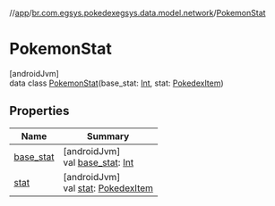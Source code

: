 //[app](../../../index.md)/[br.com.egsys.pokedexegsys.data.model.network](../index.md)/[PokemonStat](index.md)

# PokemonStat

[androidJvm]\
data class [PokemonStat](index.md)(base_stat: [Int](https://kotlinlang.org/api/latest/jvm/stdlib/kotlin/-int/index.html), stat: [PokedexItem](../-pokedex-item/index.md))

## Properties

| Name | Summary |
|---|---|
| [base_stat](base_stat.md) | [androidJvm]<br>val [base_stat](base_stat.md): [Int](https://kotlinlang.org/api/latest/jvm/stdlib/kotlin/-int/index.html) |
| [stat](stat.md) | [androidJvm]<br>val [stat](stat.md): [PokedexItem](../-pokedex-item/index.md) |
